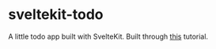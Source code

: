 # sveltekit-todo

A little todo app built with SvelteKit. Built through [this](https://www.youtube.com/watch?v=OUzaUJ3gEug&t=8768s) tutorial.
